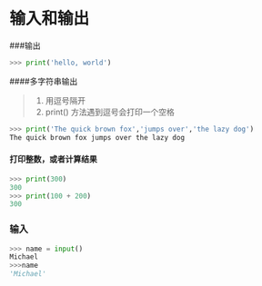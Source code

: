 # 输入和输出

###输出

```python
>>> print('hello, world')
```

####多字符串输出

> 1. 用逗号隔开
> 2. print() 方法遇到逗号会打印一个空格

```python
>>> print('The quick brown fox','jumps over','the lazy dog')
The quick brown fox jumps over the lazy dog
```

#### 打印整数，或者计算结果

```python
>>> print(300)
300
>>> print(100 + 200)
300
```

### 输入

```python
>>> name = input()
Michael
>>>name
'Michael'
```

